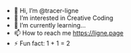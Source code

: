 - 👋 Hi, I’m @tracer-ligne
- 👀 I’m interested in Creative Coding
- 🌱 I’m currently learning…  
- 📫 How to reach me https://ligne.page
- ⚡ Fun fact: 1 + 1 = 2

<!---
tracer-ligne/tracer-ligne is a ✨ special ✨ repository because its `README.md` (this file) appears on your GitHub profile.
You can click the Preview link to take a look at your changes.
--->
